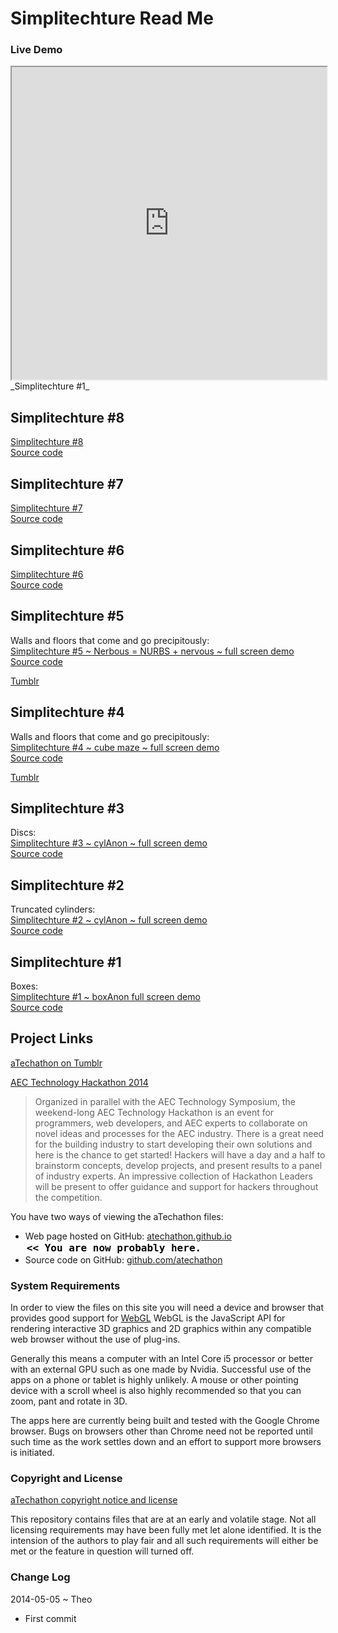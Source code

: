 Simplitechture Read Me
====

### Live Demo

<iframe src="http://atechathon.github.io/simplitechture/simplitechture-01.html" width=100% height=500px class='overview' >
There is an `iframe` here. It is not visible when viewed on github.com/atechathon. To view, please go to atechathon.github.io. See 'Project Links' just below.
</iframe>
_Simplitechture #1_


## Simplitechture #8
  
[Simplitechture #8]( http://atechathon.github.io/simplitechture/simplitechture-08.html )  
[Source code]( https://github.com/aTechathon/atechathon.github.io/blob/master/simplitechture/simplitechture-08.html )

## Simplitechture #7

[Simplitechture #7]( http://atechathon.github.io/simplitechture/simplitechture-07.html )  
[Source code]( https://github.com/aTechathon/atechathon.github.io/blob/master/simplitechture/simplitechture-07.html )


## Simplitechture #6

[Simplitechture #6]( http://atechathon.github.io/simplitechture/simplitechture-06.html )  
[Source code]( https://github.com/aTechathon/atechathon.github.io/blob/master/simplitechture/simplitechture-06.html )


## Simplitechture #5

Walls and floors that come and go precipitously:  
[Simplitechture #5 ~ Nerbous = NURBS + nervous ~ full screen demo]( http://atechathon.github.io/simplitechture/simplitechture-05-nerbous.html )  
[Source code]( https://github.com/aTechathon/atechathon.github.io/blob/master/simplitechture/simplitechture-05-nerbous.html )

[Tumblr]( http://atechathon.tumblr.com/post/85389983296/simplitechture-5-nerbous-nurbs-nervous  )

## Simplitechture #4

Walls and floors that come and go precipitously:  
[Simplitechture #4 ~ cube maze ~ full screen demo]( http://atechathon.github.io/simplitechture/simplitechture-04-cube-maze.html )  
[Source code]( https://github.com/aTechathon/atechathon.github.io/blob/master/simplitechture/simplitechture-04-cube-maze.html )

[Tumblr]( http://atechathon.tumblr.com/post/85182503861/simplitechture-4-cube-maze )

## Simplitechture #3

Discs:  
[Simplitechture #3 ~ cylAnon ~ full screen demo]( http://atechathon.github.io/simplitechture/simplitechture-03-cylanon.html )  
[Source code]( https://github.com/aTechathon/atechathon.github.io/blob/master/simplitechture/simplitechture-03-cylanon.html )


## Simplitechture #2

Truncated cylinders:  
[Simplitechture #2 ~ cylAnon ~ full screen demo]( http://atechathon.github.io/simplitechture/simplitechture-02-cylanon.html )  
[Source code]( https://github.com/aTechathon/atechathon.github.io/blob/master/simplitechture/simplitechture-02-cylanon.html )

## Simplitechture #1

Boxes:  
[Simplitechture #1 ~ boxAnon full screen demo]( http://atechathon.github.io/simplitechture/simplitechture-01.html )   
[Source code]( https://github.com/aTechathon/atechathon.github.io/blob/master/simplitechture/simplitechture-01.html )

<!--
## Concept

### Mission

### Vision


## Features


## Road Map


## Issues /Bugs
-->

## Project Links

[aTechathon on Tumblr]( http://atechathon.tumblr.com/ )

[AEC Technology Hackathon 2014 ]( https://www.hackerleague.org/hackathons/aec-technology-hackathon-2014/ )

> Organized in parallel with the AEC Technology Symposium, the weekend-long AEC Technology Hackathon is an event for programmers, web developers, and AEC experts to collaborate on novel ideas and processes for the AEC industry. There is a great need for the building industry to start developing their own solutions and here is the chance to get started! Hackers will have a day and a half to brainstorm concepts, develop projects, and present results to a panel of industry experts. An impressive collection of Hackathon Leaders will be present to offer guidance and support for hackers throughout the competition.


You have two ways of viewing the aTechathon files:

* Web page hosted on GitHub: [atechathon.github.io]( http://atechathon.github.io/ "view the files as apps." ) <input value="<< You are now probably here." size=28 style="font:bold 12pt monospace;border-width:0;" >  
* Source code on GitHub: [github.com/atechathon]( https://github.com/atechathon/ "View the files as source code." ) <scan style=display:none ><< You are now probably here.</scan>


### System Requirements

In order to view the files on this site you will need a device and browser that provides good support for [WebGL](http://get.webgl.org/)
WebGL is the JavaScript API for rendering interactive 3D graphics and 2D graphics within any compatible web browser without the use of plug-ins. 

Generally this means a computer with an Intel Core i5 processor or better with an external GPU such as one made by Nvidia. 
Successful use of the apps on a phone or tablet is highly unlikely. 
A mouse or other pointing device with a scroll wheel is also highly recommended so that you can zoom, pant and rotate in 3D.
 
The apps here are currently being built and tested with the Google Chrome browser. 
Bugs on browsers other than Chrome need not be reported until such time as the work settles down and an effort to support more browsers is initiated.



### Copyright and License

[aTechathon copyright notice and license]( https://github.com/atechathon/atechathon.github.io/blob/master/atechathon-copyright-and-mit-license.md )

This repository contains files that are  at an early and volatile stage. Not all licensing requirements may have been fully met let alone identified. It is the intension of the authors to play fair and all such requirements will either be met or the feature in question will turned off.

### Change Log

2014-05-05 ~ Theo

* First commit




